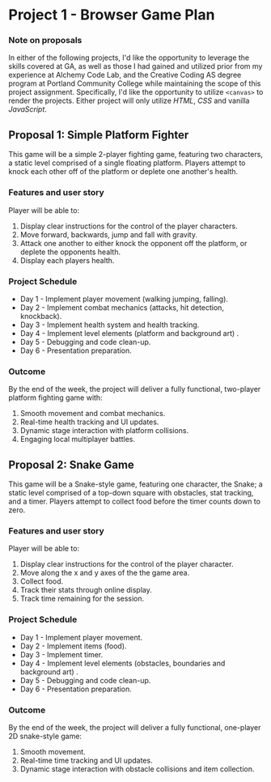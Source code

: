 # Project 1 - Browser Game Plan

### Note on proposals
In either of the following projects, I'd like the opportunity to leverage the skills covered at GA, as well as those I had gained and utilized prior from my experience at Alchemy Code Lab, and the Creative Coding AS degree program at Portland Community College while maintaining the scope of this project assignment. Specifically, I'd like the opportunity to utilize `<canvas>` to render the projects. Either project will only utilize *HTML*, *CSS* and vanilla *JavaScript*.


## Proposal 1: Simple Platform Fighter

This game will be a simple 2-player fighting game, featuring two characters, a static level comprised of a single floating platform. Players attempt to knock each other off of the platform or deplete one another's health.

### Features and user story

Player will be able to:

1. Display clear instructions for the control of the player characters.
1. Move forward, backwards, jump and fall with gravity.
1. Attack one another to either knock the opponent off the platform, or deplete the opponents health.
1. Display each players health.

### Project Schedule

* Day 1 - Implement player movement (walking jumping, falling).
* Day 2 - Implement combat mechanics (attacks, hit detection, knockback).
* Day 3 - Implement health system and health tracking.
* Day 4 - Implement level elements (platform and background art) .
* Day 5 - Debugging and  code clean-up.
* Day 6 - Presentation preparation.

### Outcome

By the end of the week, the project will deliver a fully functional, two-player platform fighting game with:

1. Smooth movement and combat mechanics.
1. Real-time health tracking and UI updates.
1. Dynamic stage interaction with platform collisions.
1. Engaging local multiplayer battles.

## Proposal 2: Snake Game

This game will be a Snake-style game, featuring one character, the Snake; a static level comprised of a top-down square with obstacles, stat tracking, and a timer. Players attempt to collect food before the timer counts down to zero.

### Features and user story

Player will be able to:

1. Display clear instructions for the control of the player character.
1. Move along the x and y axes of the the game area.
1. Collect food.
1. Track their stats through online display.
1. Track time remaining for the session.

### Project Schedule

* Day 1 - Implement player movement.
* Day 2 - Implement items (food).
* Day 3 - Implement timer.
* Day 4 - Implement level elements (obstacles, boundaries and background art) .
* Day 5 - Debugging and  code clean-up.
* Day 6 - Presentation preparation.

### Outcome

By the end of the week, the project will deliver a fully functional, one-player 2D snake-style game:

1. Smooth movement.
1. Real-time time tracking and UI updates.
1. Dynamic stage interaction with obstacle collisions and item collection.